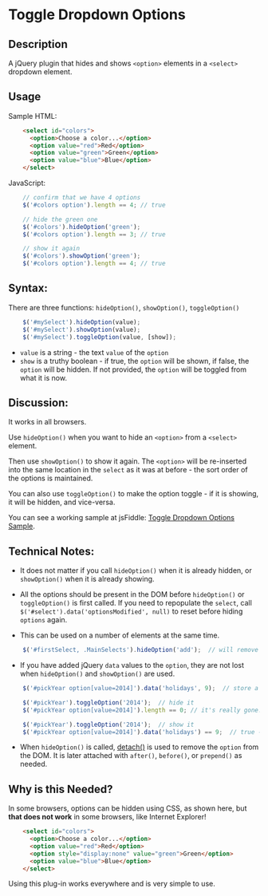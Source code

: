 # Toggle Dropdown Options

## Description

A jQuery plugin that hides and shows `<option>` elements in a `<select>` dropdown element.

## Usage

Sample HTML:

```HTML
    <select id="colors">
      <option>Choose a color...</option>
      <option value="red">Red</option>
      <option value="green">Green</option>
      <option value="blue">Blue</option>
    </select>
```

JavaScript:

```JavaScript
    // confirm that we have 4 options
    $('#colors option').length == 4; // true

    // hide the green one
    $('#colors').hideOption('green');
    $('#colors option').length == 3; // true

    // show it again
    $('#colors').showOption('green');
    $('#colors option').length == 4; // true
```

## Syntax:

There are three functions: `hideOption()`, `showOption()`, `toggleOption()`

```JavaScript
    $('#mySelect').hideOption(value); 
    $('#mySelect').showOption(value);
    $('#mySelect').toggleOption(value, [show]);
```
*   `value` is a string - the text `value` of the `option`
*   `show` is a truthy boolean - if true, the `option` will be shown, if false, the `option` will be hidden. If not provided, the `option` will be toggled from what it is now.


## Discussion:

It works in all browsers.

Use `hideOption()` when you want to hide an `<option>` from a `<select>` element.  

Then use `showOption()` to show it again.  The `<option>` will be re-inserted into the same location in the `select` as it was at before - the sort order of the options is maintained.

You can also use `toggleOption()` to make the option toggle - if it is showing, it will be hidden, and vice-versa.

You can see a working sample at jsFiddle: [Toggle Dropdown Options Sample](http://jsfiddle.net/glittle/RvGTc/).

## Technical Notes:

*   It does not matter if you call `hideOption()` when it is already hidden, or `showOption()` when it is already showing.

*   All the options should be present in the DOM before `hideOption()` or `toggleOption()` is first called. If you need to repopulate the `select`, call `$('#select').data('optionsModified', null)` to reset before hiding `options` again.

*   This can be used on a number of elements at the same time.
```JavaScript
    $('#firstSelect, .MainSelects').hideOption('add');  // will remove all <option value="add">....</option> from the matched <select> elements.
```

*   If you have added jQuery `data` values to the `option`, they are not lost when `hideOption()` and `showOption()` are 
used.
```JavaScript
    $('#pickYear option[value=2014]').data('holidays', 9);  // store a value into data

    $('#pickYear').toggleOption('2014');  // hide it
    $('#pickYear option[value=2014]').length == 0; // it's really gone!

    $('#pickYear').toggleOption('2014');  // show it
    $('#pickYear option[value=2014]').data('holidays') == 9;  // true - the value is still there
```

*   When `hideOption()` is called, [detach()](http://api.jquery.com/detach/) is used to remove the `option` from the DOM.  It is later attached with `after()`, `before()`, or `prepend()` as needed.

## Why is this Needed?

In some browsers, options can be hidden using CSS, as shown here, but **that does not work** in some browsers, like Internet Explorer!
```HTML
    <select id="colors">
      <option>Choose a color...</option>
      <option value="red">Red</option>
      <option style="display:none" value="green">Green</option>
      <option value="blue">Blue</option>
    </select>
```
Using this plug-in works everywhere and is very simple to use.




